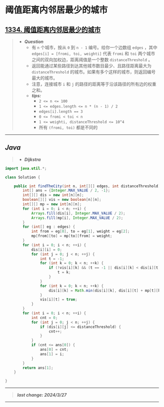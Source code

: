 # 阈值距离内邻居最少的城市

## [1334. 阈值距离内邻居最少的城市](tcode.cn/problems/find-the-city-with-the-smallest-number-of-neighbors-at-a-threshold-distance/)

> - ***Question***
>   - 有 `n` 个城市，按从 `0` 到 `n - 1` 编号。给你一个边数组 `edges` ，其中 `edges[i] = [fromi, toi, weighti]` 代表 `fromi` 和 `toi` 两个城市之间的双向加权边，距离阈值是一个整数 `distanceThreshold` 。
>   - 返回能通过某些路径到达其他城市数目最少、且路径距离最大为 `distanceThreshold` 的城市。如果有多个这样的城市，则返回编号最大的城市。
>   - 注意，连接城市 `i` 和 `j` 的路径的距离等于沿该路径的所有边的权重之和。
>   - ***tips:***
>     - `2 <= n <= 100`
>     - `1 <= edges.length <= n * (n - 1) / 2`
>     - `edges[i].length == 3`
>     - `0 <= fromi < toi < n`
>     - `1 <= weighti, distanceThreshold <= 10^4`
>     - 所有 `(fromi, toi)` 都是不同的

---

## *Java*

> - ***Dijkstra***

```java
import java.util.*;

class Solution {

    public int findTheCity(int n, int[][] edges, int distanceThreshold) {
        int[] ans = {Integer.MAX_VALUE / 2, -1};
        int[][] dis = new int[n][n];
        boolean[][] vis = new boolean[n][n];
        int[][] mp = new int[n][n];
        for (int i = 0; i < n; ++i) {
            Arrays.fill(dis[i], Integer.MAX_VALUE / 2);
            Arrays.fill(mp[i], Integer.MAX_VALUE / 2);
        }
        for (int[] eg : edges) {
            int from = eg[0], to = eg[1], weight = eg[2];
            mp[from][to] = mp[to][from] = weight;
        }
        for (int i = 0; i < n; ++i) {
            dis[i][i] = 0;
            for (int j = 0; j < n; ++j) {
                int t = -1;
                for (int k = 0; k < n; ++k) {
                    if (!vis[i][k] && (t == -1 || dis[i][k] < dis[i][t])) {
                        t = k;
                    }
                }
                for (int k = 0; k < n; ++k) {
                    dis[i][k] = Math.min(dis[i][k], dis[i][t] + mp[t][k]);
                }
                vis[i][t] = true;
            }
        }
        for (int i = 0; i < n; ++i) {
            int cnt = 0;
            for (int j = 0; j < n; ++j) {
                if (dis[i][j] <= distanceThreshold) {
                    cnt++;
                }
            }
            if (cnt <= ans[0]) {
                ans[0] = cnt;
                ans[1] = i;
            }
        }
        return ans[1];
    }

}
```

---

> ***last change: 2024/3/27***

---
